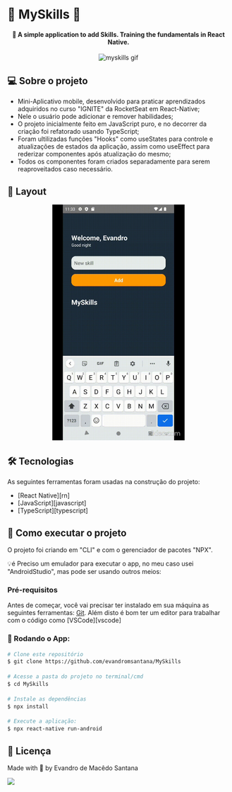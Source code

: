 # 🚧 MySkills 🚧

<h4 align="center"> 
	🚀 A simple application to add Skills. Training the fundamentals in React Native.

</h4>

<p align="center">
  <img alt="myskills gif" src=".github/myskills.gif" />
</p>



## 💻 Sobre o projeto

  - Mini-Aplicativo mobile, desenvolvido para praticar aprendizados adquiridos no curso "IGNITE" da RocketSeat em React-Native;
  - Nele o usuário pode adicionar e remover habilidades;
  - O projeto inicialmente feito em JavaScript puro, e no decorrer da criação foi refatorado usando TypeScript;
  - Foram ultilizadas funções "Hooks" como useStates para controle e atualizações de estados da aplicação,
    assim como useEffect para rederizar componentes após atualização do mesmo;
  - Todos os componentes foram criados separadamente para serem reaproveitados caso necessário.


## 🎨 Layout

<p align="center">
  <img alt="MySkills" title="#MySkills gif" src="./src/assets/img/myskills.gif" width="300px"> 
</p>
  


## 🛠 Tecnologias

As seguintes ferramentas foram usadas na construção do projeto:

- [React Native][rn]
- [JavaScript][javascript]
- [TypeScript][typescript]

## 🚀 Como executar o projeto

O projeto foi criando em "CLI" e com o gerenciador de pacotes "NPX".


💡é Preciso um emulador para executar o app, no meu caso usei "AndroidStudio", mas pode ser usando outros meios:

### Pré-requisitos

Antes de começar, você vai precisar ter instalado em sua máquina as seguintes ferramentas:
[Git](https://git-scm.com). 
Além disto é bom ter um editor para trabalhar com o código como [VSCode][vscode]

### 🎲 Rodando o App:

```bash
# Clone este repositório
$ git clone https://github.com/evandromsantana/MySkills

# Acesse a pasta do projeto no terminal/cmd
$ cd MySkills

# Instale as dependências
$ npx install

# Execute a aplicação:
$ npx react-native run-android

``` 


## 📝 Licença


<p>Made with 💜 by Evandro de Macêdo Santana</p>

<a  href="https://www.linkedin.com/in/evandro-m-santana" target="_blank"><img  src="https://img.shields.io/badge/-LinkedIn-%230077B5?style=for-the-badge&logo=linkedin&logoColor=white" target="_blank"></a>


